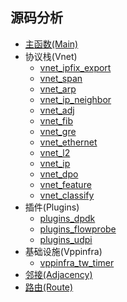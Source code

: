 ## 源码分析

* [主函数(Main)](https://github.com/penybai/vpp-docs/blob/master/Source-Code-Analysis/vpp_vnet_main.md)
* 协议栈(Vnet)
  - [vnet_ipfix_export](https://github.com/penybai/vpp-docs/blob/master/Source-Code-Analysis/vnet_ipfix_export.md)
  - [vnet_span](https://github.com/penybai/vpp-docs/blob/master/Source-Code-Analysis/vnet_span.md)
  - [vnet_arp](https://github.com/penybai/vpp-docs/blob/master/Source-Code-Analysis/vnet_arp.md)
  - [vnet_ip_neighbor](https://github.com/penybai/vpp-docs/blob/master/Source-Code-Analysis/vnet_ip_neighbor.md)
  - [vnet_adj](https://github.com/penybai/vpp-docs/blob/master/Source-Code-Analysis/vnet_adj.md)
  - [vnet_fib](https://github.com/penybai/vpp-docs/blob/master/Source-Code-Analysis/vnet_fib.md)
  - [vnet_gre](https://github.com/penybai/vpp-docs/blob/master/Source-Code-Analysis/vnet_gre.md)
  - [vnet_ethernet](https://github.com/penybai/vpp-docs/blob/master/Source-Code-Analysis/vnet_ethernet.md)
  - [vnet_l2](https://github.com/penybai/vpp-docs/blob/master/Source-Code-Analysis/vnet_l2.md)
  - [vnet_ip](https://github.com/penybai/vpp-docs/blob/master/Source-Code-Analysis/vnet_ip.md)
  - [vnet_dpo](https://github.com/penybai/vpp-docs/blob/master/Source-Code-Analysis/vnet_dpo.md)
  - [vnet_feature](https://github.com/penybai/vpp-docs/blob/master/Source-Code-Analysis/vnet_feature.md)
  - [vnet_classify](https://github.com/penybai/vpp-docs/blob/master/Source-Code-Analysis/vnet_classify.md)
* 插件(Plugins)
  - [plugins_dpdk](https://github.com/penybai/vpp-docs/blob/master/Source-Code-Analysis/plugins_dpdk.md)
  - [plugins_flowprobe](https://github.com/penybai/vpp-docs/blob/master/Source-Code-Analysis/plugins_flowprobe.md)
  - [plugins_udpi](https://github.com/penybai/vpp-docs/blob/master/Source-Code-Analysis/plugins_udpi.md)
* 基础设施(Vppinfra)
  - [vppinfra_tw_timer](https://github.com/penybai/vpp-docs/blob/master/Source-Code-Analysis/vppinfra_tw_timer.md)
* [邻接(Adjacency)](https://github.com/penybai/vpp-docs/blob/master/Source-Code-Analysis/Adjacency.md)
* [路由(Route)](https://github.com/penybai/vpp-docs/blob/master/Source-Code-Analysis/Route.md)
